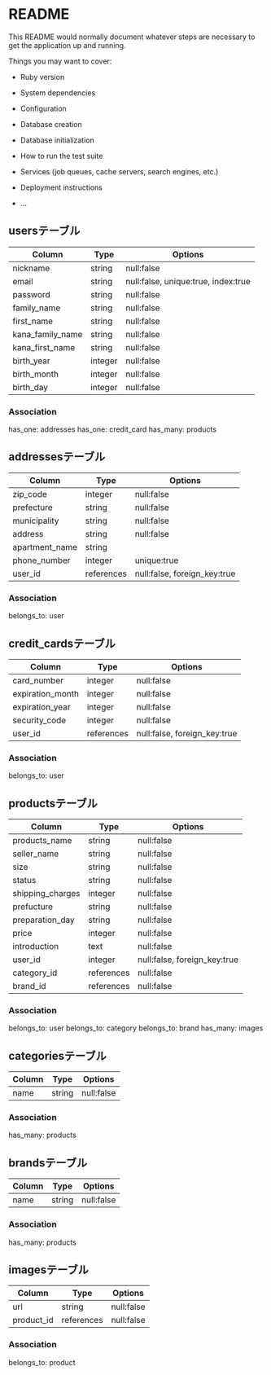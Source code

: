 # README

This README would normally document whatever steps are necessary to get the
application up and running.

Things you may want to cover:

* Ruby version

* System dependencies

* Configuration

* Database creation

* Database initialization

* How to run the test suite

* Services (job queues, cache servers, search engines, etc.)

* Deployment instructions

* ...


<!-- ユーザー新規登録・ログインのテーブル -->
## usersテーブル  

|Column|Type|Options|
|------|----|-------|
|nickname|string|null:false|
|email|string|null:false, unique:true, index:true|
|password|string|null:false|
|family_name|string|null:false|
|first_name|string|null:false|
|kana_family_name|string|null:false|
|kana_first_name|string|null:false|
|birth_year|integer|null:false|
|birth_month|integer|null:false|
|birth_day|integer|null:false|

### Association
has_one: addresses
has_one: credit_card
has_many: products


<!--住所のテーブル-->
## addressesテーブル  

|Column|Type|Options|
|------|----|-------|
|zip_code|integer|null:false|
|prefecture|string|null:false|
|municipality|string|null:false|
|address|string|null:false|
|apartment_name|string||
|phone_number|integer|unique:true|
|user_id|references|null:false, foreign_key:true|

### Association
belongs_to: user


<!-- クレジットカードのテーブル -->
## credit_cardsテーブル

|Column|Type|Options|
|------|----|-------|
|card_number|integer|null:false|
|expiration_month|integer|null:false|  <!--有効期限の月-->
|expiration_year|integer|null:false|  <!--有効期限の年-->
|security_code|integer|null:false|
|user_id|references|null:false, foreign_key:true|

### Association
belongs_to: user


<!-- 商品のテーブル -->
## productsテーブル

|Column|Type|Options|
|------|----|-------|
|products_name|string|null:false|
|seller_name|string|null:false|
|size|string|null:false|
|status|string|null:false|
|shipping_charges|integer|null:false|
|prefucture|string|null:false|
|preparation_day|string|null:false|
|price|integer|null:false|
|introduction|text|null:false|
|user_id|integer|null:false, foreign_key:true|
|category_id|references|null:false|
|brand_id|references|null:false|

### Association
belongs_to: user
belongs_to: category
belongs_to: brand
has_many: images


<!-- カテゴリのテーブル -->
## categoriesテーブル

|Column|Type|Options|
|------|----|-------|
|name|string|null:false|

### Association
has_many: products


<!-- ブランドのテーブル -->
## brandsテーブル

|Column|Type|Options|
|------|----|-------|
|name|string|null:false|

### Association
has_many: products


<!-- 画像のテーブル -->
## imagesテーブル

|Column|Type|Options|
|------|----|-------|
|url|string|null:false|
|product_id|references|null:false|

### Association
belongs_to: product








